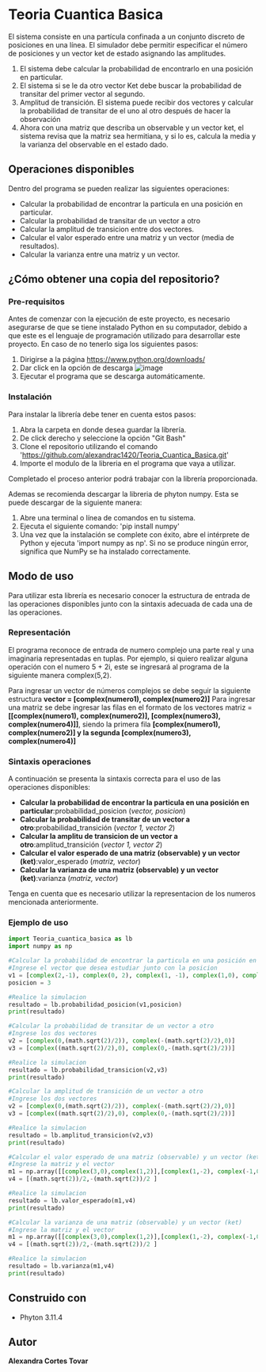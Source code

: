 # Teoria Cuantica Basica
El sistema consiste en una partícula confinada a un conjunto discreto de posiciones en una línea. El simulador debe permitir especificar el número de posiciones y un vector ket de estado asignando las amplitudes.

1. El sistema debe calcular la probabilidad de encontrarlo en una posición en particular.
2. El sistema si se le da otro vector Ket debe buscar la probabilidad de transitar del primer vector al segundo.
3. Amplitud de transición. El sistema puede recibir dos vectores y calcular la probabilidad de transitar de el uno al otro después de hacer la observación
4. Ahora con una matriz que describa un observable y un vector ket, el sistema revisa que la matriz sea hermitiana, y si lo es, calcula la media y la varianza del observable en el estado dado.
## Operaciones disponibles 
Dentro del programa se pueden realizar las siguientes operaciones:
* Calcular la probabilidad de encontrar la particula en una posición en particular.
* Calcular la probabilidad de transitar de un vector a otro
* Calcular la amplitud de transicion entre dos vectores.
* Calcular el valor esperado entre una matriz y un vector (media de resultados).
* Calcular la varianza entre una matriz y un vector.

## ¿Cómo obtener una copia del repositorio?
### Pre-requisitos
Antes de comenzar con la ejecución de este proyecto, es necesario asegurarse de que se tiene instalado Python en su computador, debido a que este es el lenguaje de programación utilizado para desarrollar este proyecto. 
En caso de no tenerlo siga los siguientes pasos:
1. Dirigirse a la página https://www.python.org/downloads/
2. Dar click en la opción de descarga
   ![image](https://github.com/alexandrac1420/CNYT/assets/138069735/03d02dfb-a346-4bc8-8e9c-066816e2f80e)
3. Ejecutar el programa que se descarga automáticamente.

### Instalación 
Para instalar la librería debe tener en cuenta estos pasos:
1. Abra la carpeta en donde desea guardar la librería.
2. De click derecho y seleccione la opción "Git Bash"
3. Clone el repositorio utilizando el comando 'https://github.com/alexandrac1420/Teoria_Cuantica_Basica.git'
4. Importe el modulo de la libreria en el programa que vaya a utilizar.
   
Completado el proceso anterior podrá trabajar con la librería proporcionada.

Ademas se recomienda descargar la libreria de phyton numpy. Esta se puede descargar de la siguiente manera:
1. Abre una terminal o línea de comandos en tu sistema.
2. Ejecuta el siguiente comando: 'pip install numpy'
3. Una vez que la instalación se complete con éxito, abre el intérprete de Python y ejecuta 'import numpy as np'. Si no se produce ningún error, significa que NumPy se ha instalado correctamente.

## Modo de uso
Para utilizar esta librería es necesario conocer la estructura de entrada de las operaciones disponibles junto con la sintaxis adecuada de cada una de las operaciones.

### Representación 
El programa reconoce de entrada de numero complejo una parte real y una imaginaria representadas en tuplas. Por ejemplo, si quiero realizar alguna operación con el numero 5 + 2i, este se ingresará al programa de la siguiente manera complex(5,2).

Para ingresar un vector de números complejos se debe seguir la siguiente estructura __vector = [complex(numero1), complex(numero2)]__
Para ingresar una matriz se debe ingresar las filas en el formato de los vectores matriz = __[[complex(numero1), complex(numero2)], [complex(numero3), complex(numero4)]]__, siendo la primera fila __[complex(numero1), complex(numero2)] y la segunda [complex(numero3), complex(numero4)]__

### Sintaxis operaciones 
A continuación se presenta la sintaxis correcta para el uso de las operaciones disponibles:
* __Calcular la probabilidad de encontrar la particula en una posición en particular__:probabilidad_posicion (_vector, posicion_)
* __Calcular la probabilidad de transitar de un vector a otro__:probabilidad_transición (_vector 1, vector 2_)
* __Calcular la amplitu de transicion de un vector a otro__:amplitud_transición (_vector 1, vector 2_)
* __Calcular el valor esperado de una matriz (observable) y un vector (ket)__:valor_esperado (_matriz, vector_)
* __Calcular la varianza de una matriz (observable) y un vector (ket)__:varianza (_matriz, vector_)

Tenga en cuenta que es necesario utilizar la representacion de los numeros mencionada anteriormente.

### Ejemplo de uso 
~~~python
import Teoria_cuantica_basica as lb
import numpy as np

#Calcular la probabilidad de encontrar la particula en una posición en particular
#Ingrese el vector que desea estudiar junto con la posicion
v1 = [complex(2,-1), complex(0, 2), complex(1, -1), complex(1,0), complex(1, -2), complex(2,0)]
posicion = 3

#Realice la simulacion
resultado = lb.probabilidad_posicion(v1,posicion)
print(resultado)

#Calcular la probabilidad de transitar de un vector a otro
#Ingrese los dos vectores 
v2 = [complex(0,(math.sqrt(2)/2)), complex(-(math.sqrt(2)/2),0)]
v3 = [complex((math.sqrt(2)/2),0), complex(0,-(math.sqrt(2)/2))]

#Realice la simulacion
resultado = lb.probabilidad_transicion(v2,v3)
print(resultado)

#Calcular la amplitud de transición de un vector a otro
#Ingrese los dos vectores 
v2 = [complex(0,(math.sqrt(2)/2)), complex(-(math.sqrt(2)/2),0)]
v3 = [complex((math.sqrt(2)/2),0), complex(0,-(math.sqrt(2)/2))]

#Realice la simulacion
resultado = lb.amplitud_transicion(v2,v3)
print(resultado)

#Calcular el valor esperado de una matriz (observable) y un vector (ket)
#Ingrese la matriz y el vector
m1 = np.array([[complex(3,0),complex(1,2)],[complex(1,-2), complex(-1,0)]])
v4 = [(math.sqrt(2))/2,-(math.sqrt(2))/2 ]

#Realice la simulacion
resultado = lb.valor_esperado(m1,v4)
print(resultado)

#Calcular la varianza de una matriz (observable) y un vector (ket)
#Ingrese la matriz y el vector
m1 = np.array([[complex(3,0),complex(1,2)],[complex(1,-2), complex(-1,0)]])
v4 = [(math.sqrt(2))/2,-(math.sqrt(2))/2 ]

#Realice la simulacion
resultado = lb.varianza(m1,v4)
print(resultado)

~~~


## Construido con
* Phyton 3.11.4
  
## Autor 
__Alexandra Cortes Tovar__ 
